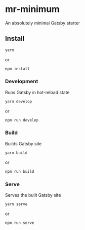 # mr-minimum

An absolutely minimal Gatsby starter

## Install

```sh
yarn
```

or

```sh
npm install
```

### Development

Runs Gatsby in hot-reload state

```sh
yarn develop
```

or

```sh
npm run develop
```

### Build

Builds Gatsby site

```sh
yarn build
```

or

```sh
npm run build
```

### Serve

Serves the built Gatsby site

```sh
yarn serve
```

or

```sh
npm run serve
```
